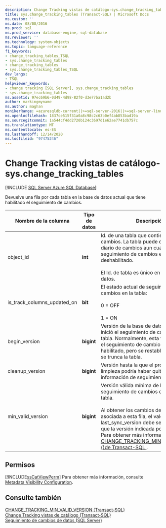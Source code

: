 ```yaml
---
description: Change Tracking vistas de catálogo-sys.change_tracking_tables
title: sys.change_tracking_tables (Transact-SQL) | Microsoft Docs
ms.custom: ''
ms.date: 08/08/2016
ms.prod: sql
ms.prod_service: database-engine, sql-database
ms.reviewer: ''
ms.technology: system-objects
ms.topic: language-reference
f1_keywords:
- change_tracking_tables_TSQL
- sys.change_tracking_tables
- change_tracking_tables
- sys.change_tracking_tables_TSQL
dev_langs:
- TSQL
helpviewer_keywords:
- change tracking [SQL Server], sys.change_tracking_tables
- sys.change_tracking_tables
ms.assetid: 97ec69b6-0d49-4d98-82f0-d3e77ba1ad2b
author: markingmyname
ms.author: maghan
monikerRange: =azuresqldb-current||>=sql-server-2016||>=sql-server-linux-2017||=azuresqldb-mi-current
ms.openlocfilehash: 1837ce515f31a0a8c98c2c63b0ef4ab853bad19a
ms.sourcegitcommit: 1a544cf4dd2720b124c3697d1e62ae7741db757c
ms.translationtype: MT
ms.contentlocale: es-ES
ms.lasthandoff: 12/14/2020
ms.locfileid: "97475246"
---
```

# <a name="change-tracking-catalog-views---syschange_tracking_tables"></a>Change Tracking vistas de catálogo-sys.change_tracking_tables
[!INCLUDE [SQL Server Azure SQL Database](../../includes/applies-to-version/sql-asdb.md)]

  Devuelve una fila por cada tabla en la base de datos actual que tiene habilitado el seguimiento de cambios.  
   
|Nombre de la columna|Tipo de datos|Descripción|  
|-----------------|---------------|-----------------|  
|object_id|**int**|Id. de una tabla que contiene un diario de cambios. La tabla puede contener un diario de cambios aun cuando el seguimiento de cambios esté actualmente deshabilitado.<br /><br /> El Id. de tabla es único en la base de datos.|  
|is_track_columns_updated_on|**bit**|El estado actual de seguimiento de cambios en la tabla:<br /><br /> 0 = OFF<br /><br /> 1 = ON|  
|begin_version|**bigint**|Versión de la base de datos cuando se inició el seguimiento de cambios para la tabla. Normalmente, esta versión indica si el seguimiento de cambios estaba habilitado, pero se restablece este valor si se trunca la tabla.|  
|cleanup_version|**bigint**|Versión hasta la que el proceso de limpieza podría haber quitado la información de seguimiento de cambios.|  
|min_valid_version|**bigint**|Versión válida mínima de la información de seguimiento de cambios disponible para la tabla.<br /><br /> Al obtener los cambios de la tabla asociada a esta fila, el valor de last_sync_version debe ser mayor o igual que la versión indicada por la columna. Para obtener más información, vea [CHANGE_TRACKING_MIN_VALID_VERSION &#40;&#41;de Transact-SQL ](../../relational-databases/system-functions/change-tracking-min-valid-version-transact-sql.md).|  
  
## <a name="permissions"></a>Permisos  
 [!INCLUDE[ssCatViewPerm](../../includes/sscatviewperm-md.md)] Para obtener más información, consulte [Metadata Visibility Configuration](../../relational-databases/security/metadata-visibility-configuration.md).  
  
## <a name="see-also"></a>Consulte también  
 [CHANGE_TRACKING_MIN_VALID_VERSION &#40;Transact-SQL&#41;](../../relational-databases/system-functions/change-tracking-min-valid-version-transact-sql.md)   
 [Change Tracking vistas de catálogo &#40;Transact-SQL&#41;](./catalog-views-transact-sql.md)   
 [Seguimiento de cambios de datos &#40;SQL Server&#41;](../../relational-databases/track-changes/track-data-changes-sql-server.md)  
  
